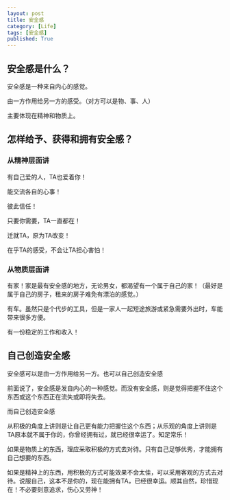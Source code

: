 ```yaml
---
layout: post
title: 安全感
category: [Life]
tags: [安全感]
published: True
---
```



## 安全感是什么？
安全感是一种来自内心的感觉。

由一方作用给另一方的感受。（对方可以是物、事、人）

主要体现在精神和物质上。


## 怎样给予、获得和拥有安全感？

### 从精神层面讲
有自己爱的人，TA也爱着你！

能交流各自的心事！

彼此信任！

只要你需要，TA一直都在！

迁就TA，原为TA改变！

在乎TA的感受，不会让TA担心害怕！

### 从物质层面讲
有家！家是最有安全感的地方，无论男女，都渴望有一个属于自己的家！（最好是属于自己的房子，租来的房子难免有漂泊的感觉。）

有车。虽然只是个代步的工具，但是一家人一起短途旅游或紧急需要外出时，车能带来很多方便。

有一份稳定的工作和收入！


## 自己创造安全感
安全感可以是由一方作用给另一方。也可以自己创造安全感

前面说了，安全感是发自内心的一种感觉。而没有安全感，则是觉得把握不住这个东西或这个东西正在流失或即将失去。

而自己创造安全感

从积极的角度上讲则是让自己更有能力把握住这个东西；从乐观的角度上讲则是TA原本就不属于你的，你曾经拥有过，就已经很幸运了。知足常乐！

如果是物质上的东西，理应采取积极的方式去对待。只有自己足够优秀，才能拥有自己想要的东西。

如果是精神上的东西，用积极的方式可能效果不会太佳，可以采用客观的方式去对待。说服自己，这本不是你的，现在能拥有TA，已经很幸运。顺其自然，珍惜现在！不必要刻意追求，伤心又劳神！
